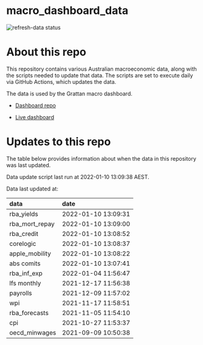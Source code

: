 
<!-- README.md is generated from README.Rmd. Please edit that file -->

# macro\_dashboard\_data

<!-- badges: start -->

![refresh-data
status](https://github.com/grattan/macro_dashboard_data/workflows/refresh-data/badge.svg)

<!-- badges: end -->

# About this repo

This repository contains various Australian macroeconomic data, along
with the scripts needed to update that data. The scripts are set to
execute daily via GitHub Actions, which updates the data.

The data is used by the Grattan macro dashboard.

  - [Dashboard repo](https://github.com/grattan/macrodashboard)

  - [Live dashboard](https://mattcowgill.shinyapps.io/macrodashboard/)

# Updates to this repo

The table below provides information about when the data in this
repository was last updated.

Data update script last run at 2022-01-10 13:09:38 AEST.

Data last updated at:

| data             | date                |
| :--------------- | :------------------ |
| rba\_yields      | 2022-01-10 13:09:31 |
| rba\_mort\_repay | 2022-01-10 13:09:00 |
| rba\_credit      | 2022-01-10 13:08:52 |
| corelogic        | 2022-01-10 13:08:37 |
| apple\_mobility  | 2022-01-10 13:08:22 |
| abs comits       | 2022-01-10 13:07:41 |
| rba\_inf\_exp    | 2022-01-04 11:56:47 |
| lfs monthly      | 2021-12-17 11:56:38 |
| payrolls         | 2021-12-09 11:57:02 |
| wpi              | 2021-11-17 11:58:51 |
| rba\_forecasts   | 2021-11-05 11:54:10 |
| cpi              | 2021-10-27 11:53:37 |
| oecd\_minwages   | 2021-09-09 10:50:38 |
